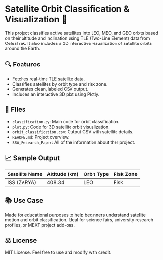 # Satellite Orbit Classification & Visualization 🚀

This project classifies active satellites into LEO, MEO, and GEO orbits based on their altitude and inclination using TLE (Two-Line Element) data from CelesTrak. It also includes a 3D interactive visualization of satellite orbits around the Earth.

## 🔍 Features

- Fetches real-time TLE satellite data.
- Classifies satellites by orbit type and risk zone.
- Generates clean, labeled CSV output.
- Includes an interactive 3D plot using Plotly.

## 📂 Files

- `classification.py`: Main code for orbit classification.
- `plot.py`: Code for 3D satellite orbit visualization.
- `orbit_classification.csv`: Output CSV with satellite details.
- `README.md`: Project overview.
- `SSA_Research_Paper`: All of the information about ther project.

## 📈 Sample Output

| Satellite Name | Altitude (km) | Orbit Type | Risk Zone |
|----------------|----------------|-------------|-------------|
| ISS (ZARYA)    | 408.34         | LEO         | Risk        |

## 📚 Use Case

Made for educational purposes to help beginners understand satellite motion and orbit classification. Ideal for science fairs, university research profiles, or MEXT project add-ons.

## ⚖️ License

MIT License. Feel free to use and modify with credit.
